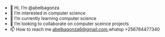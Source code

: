 - 👋 Hi, I’m @abelbagonza
- 👀 I’m interested in computer science
- 🌱 I’m currently learning computer science
- 💞️ I’m looking to collaborate on computer sceince projects
- 📫 How to reach me abelbagonza6@gmail.com,whatsp +256784477340

<!---
abelbagonza/abelbagonza is a ✨ special ✨ repository because its `README.md` (this file) appears on your GitHub profile.
You can click the Preview link to take a look at your changes.
--->
